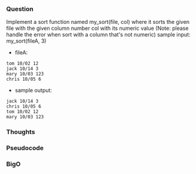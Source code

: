 ### Question

Implement a sort function named my_sort(file, col) where it sorts the given file with the given column number col with its numeric value (Note: please handle the error when sort with a column that's not numeric)
sample input: my_sort(fileA, 3)
- fileA:
```
tom 10/02 12
jack 10/14 3
mary 10/03 123
chris 10/05 6
```
- sample output:
```
jack 10/14 3
chris 10/05 6
tom 10/02 12
mary 10/03 123
```

### Thoughts

### Pseudocode

### BigO
